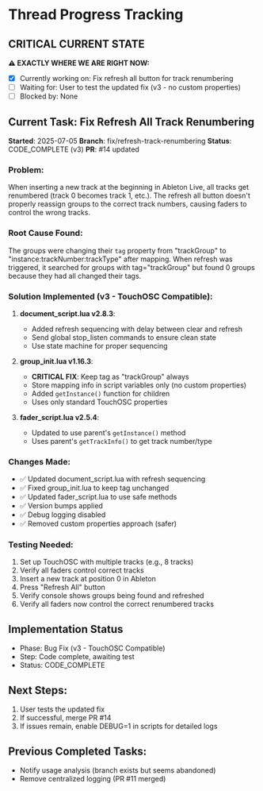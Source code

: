 # Thread Progress Tracking

## CRITICAL CURRENT STATE
**⚠️ EXACTLY WHERE WE ARE RIGHT NOW:**
- [x] Currently working on: Fix refresh all button for track renumbering
- [ ] Waiting for: User to test the updated fix (v3 - no custom properties)
- [ ] Blocked by: None

## Current Task: Fix Refresh All Track Renumbering
**Started**: 2025-07-05
**Branch**: fix/refresh-track-renumbering
**Status**: CODE_COMPLETE (v3)
**PR**: #14 updated

### Problem:
When inserting a new track at the beginning in Ableton Live, all tracks get renumbered (track 0 becomes track 1, etc.). The refresh all button doesn't properly reassign groups to the correct track numbers, causing faders to control the wrong tracks.

### Root Cause Found:
The groups were changing their `tag` property from "trackGroup" to "instance:trackNumber:trackType" after mapping. When refresh was triggered, it searched for groups with tag="trackGroup" but found 0 groups because they had all changed their tags.

### Solution Implemented (v3 - TouchOSC Compatible):
1. **document_script.lua v2.8.3**:
   - Added refresh sequencing with delay between clear and refresh
   - Send global stop_listen commands to ensure clean state
   - Use state machine for proper sequencing

2. **group_init.lua v1.16.3**:
   - **CRITICAL FIX**: Keep tag as "trackGroup" always
   - Store mapping info in script variables only (no custom properties)
   - Added `getInstance()` function for children
   - Uses only standard TouchOSC properties

3. **fader_script.lua v2.5.4**:
   - Updated to use parent's `getInstance()` method
   - Uses parent's `getTrackInfo()` to get track number/type

### Changes Made:
- ✅ Updated document_script.lua with refresh sequencing
- ✅ Fixed group_init.lua to keep tag unchanged
- ✅ Updated fader_script.lua to use safe methods
- ✅ Version bumps applied
- ✅ Debug logging disabled
- ✅ Removed custom properties approach (safer)

### Testing Needed:
1. Set up TouchOSC with multiple tracks (e.g., 8 tracks)
2. Verify all faders control correct tracks
3. Insert a new track at position 0 in Ableton
4. Press "Refresh All" button
5. Verify console shows groups being found and refreshed
6. Verify all faders now control the correct renumbered tracks

## Implementation Status
- Phase: Bug Fix (v3 - TouchOSC Compatible)
- Step: Code complete, awaiting test
- Status: CODE_COMPLETE

## Next Steps:
1. User tests the updated fix
2. If successful, merge PR #14
3. If issues remain, enable DEBUG=1 in scripts for detailed logs

## Previous Completed Tasks:
- Notify usage analysis (branch exists but seems abandoned)
- Remove centralized logging (PR #11 merged)